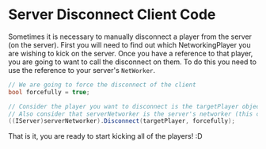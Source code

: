 # Server Disconnect Client Code
Sometimes it is necessary to manually disconnect a player from the server (on the server). First you will need to find out which NetworkingPlayer you are wishing to kick on the server. Once you have a reference to that player, you are going to want to call the disconnect on them. To do this you need to use the reference to your server's `NetWorker`.

```csharp
// We are going to force the disconnect of the client
bool forcefully = true;

// Consider the player you want to disconnect is the targetPlayer object
// Also consider that serverNetworker is the server's networker (this can be NetworkManager.Instance.Networker)
((IServer)serverNetworker).Disconnect(targetPlayer, forcefully);
```

That is it, you are ready to start kicking all of the players! :D